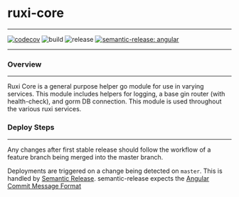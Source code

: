 # ruxi-core

---
[![codecov](https://codecov.io/gh/MaxiCB/ruxi-core/branch/master/graph/badge.svg?token=ZAA0KGZWGK)](https://codecov.io/gh/MaxiCB/ruxi-core)
![build](https://github.com/maxicb/ruxi-core/actions/workflows/go.yml/badge.svg)
![release](https://github.com/maxicb/ruxi-core/actions/workflows/release.yml/badge.svg)
[![semantic-release: angular](https://img.shields.io/badge/semantic--release-angular-e10079?logo=semantic-release)](https://github.com/semantic-release/semantic-release)

---

### Overview
---
Ruxi Core is a general purpose helper go module for use in varying services. This module includes helpers for logging, a base gin router (with health-check), and gorm DB connection. This module is used throughout the various ruxi services.

### Deploy Steps
---
Any changes after first stable release should follow the workflow of a feature branch being merged into the master branch.

Deployments are triggered on a change being detected on `master`. This is handled by [Semantic Release](https://github.com/semantic-release/semantic-release). semantic-release expects the [Angular Commit Message Format](https://github.com/angular/angular/blob/main/CONTRIBUTING.md#-commit-message-format)
